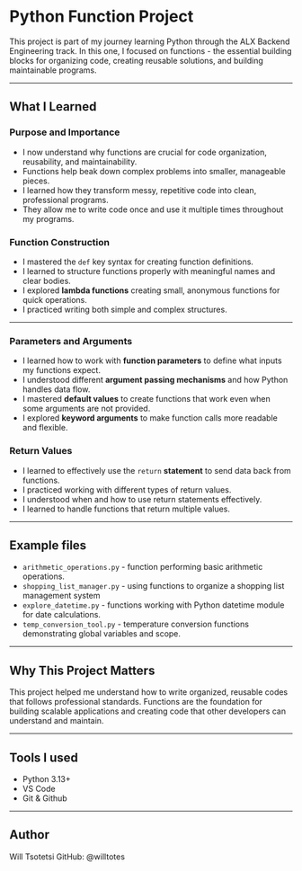 # Python Function Project

This project is part of my journey learning Python through the ALX Backend Engineering track. In this one, I focused on functions - the essential building blocks for organizing code, creating reusable solutions, and building maintainable programs.

---

## What I Learned

### Purpose and Importance

- I now understand why functions are crucial for code organization, reusability, and maintainability.
- Functions help beak down complex problems into smaller, manageable pieces.
- I learned how they transform messy, repetitive code into clean, professional programs.
- They allow me to write code once and use it multiple times throughout my programs.

### Function Construction

- I mastered the `def` key syntax for creating function definitions.
- I learned to structure functions properly with meaningful names and clear bodies.
- I explored **lambda functions** creating small, anonymous functions for quick operations.
- I practiced writing both simple and complex structures.

---

### Parameters and Arguments

- I learned how to work with **function parameters** to define what inputs my functions expect.
- I understood different **argument passing mechanisms** and how Python handles data flow.
- I mastered **default values** to create functions that work even when some arguments are not provided.
- I explored **keyword arguments** to make function calls more readable and flexible.

### Return Values

- I learned to effectively use the `return` **statement** to send data back from functions.
- I practiced working with different types of return values.
- I understood when and how to use return statements effectively.
- I learned to handle functions that return multiple values.

---

## Example files

- `arithmetic_operations.py` - function performing basic arithmetic operations.
- `shopping_list_manager.py` - using functions to organize a shopping list management system
- `explore_datetime.py` - functions working with Python datetime module for date calculations.
- `temp_conversion_tool.py` - temperature conversion functions demonstrating global variables and scope.

---

## Why This Project Matters

This project helped me understand how to write organized, reusable codes that follows professional standards. Functions are the foundation for building scalable applications and creating code that other developers can understand and maintain.

---

## Tools I used

- Python 3.13+
- VS Code
- Git & Github

---

## Author

Will Tsotetsi
GitHub: @willtotes